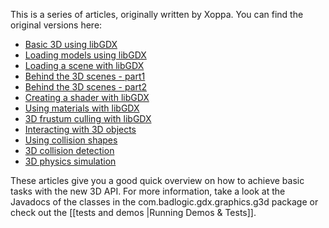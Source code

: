 This is a series of articles, originally written by Xoppa. You can find the original versions here:

  * [Basic 3D using libGDX](https://xoppa.github.io/blog/basic-3d-using-libgdx/)
  * [Loading models using libGDX](https://xoppa.github.io/blog/loading-models-using-libgdx/)
  * [Loading a scene with libGDX](https://xoppa.github.io/blog/loading-a-scene-with-libgdx/)
  * [Behind the 3D scenes - part1](https://xoppa.github.io/blog/behind-the-3d-scenes-part1/)
  * [Behind the 3D scenes - part2](https://xoppa.github.io/blog/behind-the-3d-scenes-part2/)
  * [Creating a shader with libGDX](https://xoppa.github.io/blog/creating-a-shader-with-libgdx/)
  * [Using materials with libGDX](https://xoppa.github.io/blog/using-materials-with-libgdx/)
  * [3D frustum culling with libGDX](https://xoppa.github.io/blog/3d-frustum-culling-with-libgdx/)
  * [Interacting with 3D objects](https://xoppa.github.io/blog/interacting-with-3d-objects/)
  * [Using collision shapes](https://xoppa.github.io/blog/using-collision-shapes/)
  * [3D collision detection](https://xoppa.github.io/blog/using-the-libgdx-3d-physics-bullet-wrapper-part1/)
  * [3D physics simulation](https://xoppa.github.io/blog/using-the-libgdx-3d-physics-bullet-wrapper-part2/)

These articles give you a good quick overview on how to achieve basic tasks with the new 3D API. For more information, take a look at the Javadocs of the classes in the com.badlogic.gdx.graphics.g3d package or check out the [[tests and demos |Running Demos & Tests]].